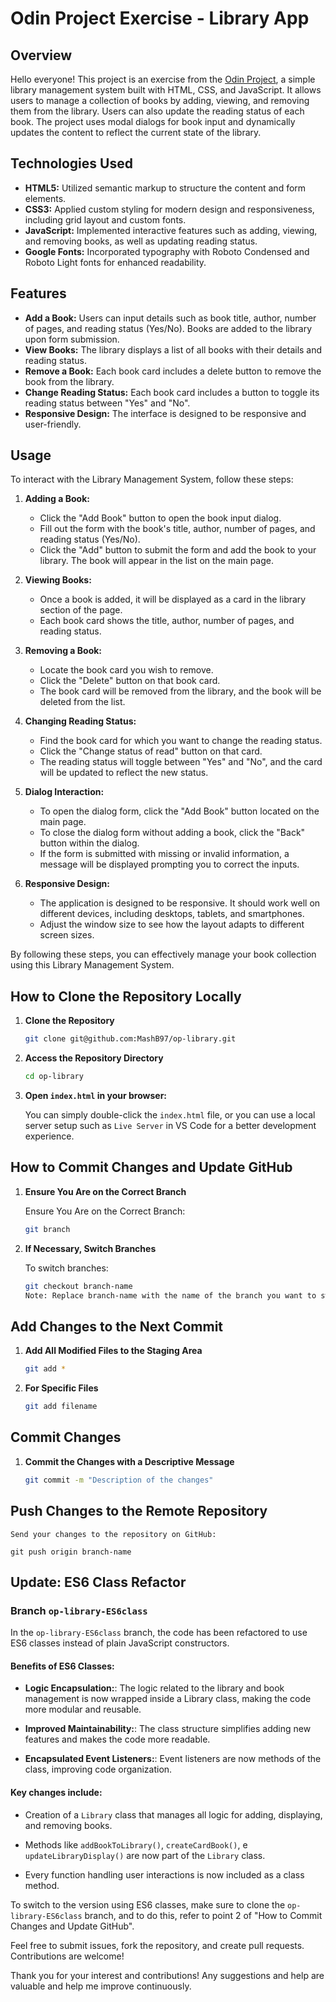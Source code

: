 # Odin Project Exercise - Library App

## Overview

Hello everyone! This project is an exercise from the [Odin Project](https://www.theodinproject.com/), a simple library management system built with HTML, CSS, and JavaScript. It allows users to manage a collection of books by adding, viewing, and removing them from the library. Users can also update the reading status of each book. The project uses modal dialogs for book input and dynamically updates the content to reflect the current state of the library.

## Technologies Used

- **HTML5:** Utilized semantic markup to structure the content and form elements.
- **CSS3:** Applied custom styling for modern design and responsiveness, including grid layout and custom fonts.
- **JavaScript:** Implemented interactive features such as adding, viewing, and removing books, as well as updating reading status.
- **Google Fonts:** Incorporated typography with Roboto Condensed and Roboto Light fonts for enhanced readability.

## Features

- **Add a Book:** Users can input details such as book title, author, number of pages, and reading status (Yes/No). 
                  Books are added to the library upon form submission.
- **View Books:** The library displays a list of all books with their details and reading status.
- **Remove a Book:** Each book card includes a delete button to remove the book from the library.
- **Change Reading Status:** Each book card includes a button to toggle its reading status between "Yes" and "No".
- **Responsive Design:** The interface is designed to be responsive and user-friendly.

## Usage

To interact with the Library Management System, follow these steps:

1. **Adding a Book:**
   - Click the "Add Book" button to open the book input dialog.
   - Fill out the form with the book's title, author, number of pages, and reading status (Yes/No).
   - Click the "Add" button to submit the form and add the book to your library. The book will appear in the list on the main page.

2. **Viewing Books:**
   - Once a book is added, it will be displayed as a card in the library section of the page.
   - Each book card shows the title, author, number of pages, and reading status.

3. **Removing a Book:**
   - Locate the book card you wish to remove.
   - Click the "Delete" button on that book card.
   - The book card will be removed from the library, and the book will be deleted from the list.

4. **Changing Reading Status:**
   - Find the book card for which you want to change the reading status.
   - Click the "Change status of read" button on that card.
   - The reading status will toggle between "Yes" and "No", and the card will be updated to reflect the new status.

5. **Dialog Interaction:**
   - To open the dialog form, click the "Add Book" button located on the main page.
   - To close the dialog form without adding a book, click the "Back" button within the dialog.
   - If the form is submitted with missing or invalid information, a message will be displayed prompting you to correct the inputs.

6. **Responsive Design:**
   - The application is designed to be responsive. It should work well on different devices, including desktops, tablets, and smartphones.
   - Adjust the window size to see how the layout adapts to different screen sizes.

By following these steps, you can effectively manage your book collection using this Library Management System.

## How to Clone the Repository Locally

1. **Clone the Repository**

   ```bash
   git clone git@github.com:MashB97/op-library.git

2. **Access the Repository Directory**

    ```bash
    cd op-library

3. **Open `index.html` in your browser:**
    
    You can simply double-click the `index.html` file, or you can use a local server setup such as `Live Server` in VS Code for a better development experience.

## How to Commit Changes and Update GitHub

1. **Ensure You Are on the Correct Branch**
    
    Ensure You Are on the Correct Branch:

    ```bash
    git branch

2. **If Necessary, Switch Branches**
    
    To switch branches:

    ```bash
    git checkout branch-name
    Note: Replace branch-name with the name of the branch you want to switch to.

## Add Changes to the Next Commit

1. **Add All Modified Files to the Staging Area**

    ```bash
    git add *

2. **For Specific Files**

    ```bash
    git add filename

## Commit Changes

1. **Commit the Changes with a Descriptive Message**

    ```bash
    git commit -m "Description of the changes"

## Push Changes to the Remote Repository

    Send your changes to the repository on GitHub:

    git push origin branch-name

## Update: ES6 Class Refactor

### Branch `op-library-ES6class`

In the `op-library-ES6class` branch, the code has been refactored to use ES6 classes instead of plain JavaScript constructors.
  
#### Benefits of ES6 Classes:

- **Logic Encapsulation:**: The logic related to the library and book management is now wrapped inside a Library class,      making the code more modular and reusable.

- **Improved Maintainability:**: The class structure simplifies adding new features and makes the code more readable.

- **Encapsulated Event Listeners:**: Event listeners are now methods of the class, improving code organization.

#### Key changes include:

- Creation of a `Library` class that manages all logic for adding, displaying, and removing books.
 
- Methods like `addBookToLibrary()`, `createCardBook()`, e `updateLibraryDisplay()` are now part of the `Library` class.

- Every function handling user interactions is now included as a class method.

To switch to the version using ES6 classes, make sure to clone the `op-library-ES6class` branch, and to do this, refer to point 2 of "How to Commit Changes and Update GitHub".



Feel free to submit issues, fork the repository, and create pull requests. Contributions are welcome!

Thank you for your interest and contributions! Any suggestions and help are valuable and help me improve continuously.
